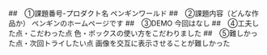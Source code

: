##　①課題番号-プロダクト名
ペンギンワールド
##　②課題内容（どんな作品か）
ペンギンのホームページです
##　③DEMO
今回はなし
##　④工夫した点・こだわった点
色・ボックスの使い方をこだわりました
##　⑤難しかった点・次回トライしたい点
画像を交互に表示させることが難しかった
